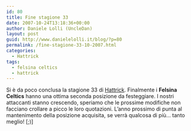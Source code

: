 ```yaml
---
id: 80
title: Fine stagione 33
date: 2007-10-24T13:18:36+00:00
author: Daniele Lolli (UncleDan)
layout: post
guid: http://www.danielelolli.it/blog/?p=80
permalink: /fine-stagione-33-10-2007.html
categories:
  - Hattrick
tags:
  - felsina celtics
  - hattrick
---
```

Si è da poco conclusa la stagione 33 di <a title="Hattrick" href="http://www.hattrick.org/" target="_blank">Hattrick</a>. Finalmente i **Felsina Celtics** hanno una ottima seconda posizione da festeggiare. I nostri attaccanti stanno crescendo, speriamo che le prossime modifiche non facciano crollare a picco le loro quotazioni. L&#8217;anno prossimo di punta al mantenimento della posizione acquisita, se verrà qualcosa di più&#8230; tanto meglio! [;)]